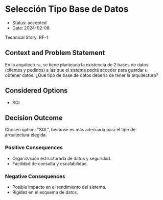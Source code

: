 # Selección Tipo Base de Datos

* Status: accepted
* Date: 2024-02-08

Technical Story: RF-1

## Context and Problem Statement

En la arquitectura, se tiene planteada la existencia de 2 bases de datos (clientes y pedidos) a las que el sistema podrá acceder para guardar u obtener datos. ¿Qué tipo de base de datos debería de tener la arquitectura?

## Considered Options

* SQL

## Decision Outcome

Chosen option: "SQL", because es más adecuada para el tipo de arquitectura elegida.

### Positive Consequences

* Organización estructurada de datos y seguridad.
* Facilidad de consulta y escalabilidad.

### Negative Consequences

* Posible impacto en el rendimiento del sistema.
* Rigidez en el esquema de datos.
